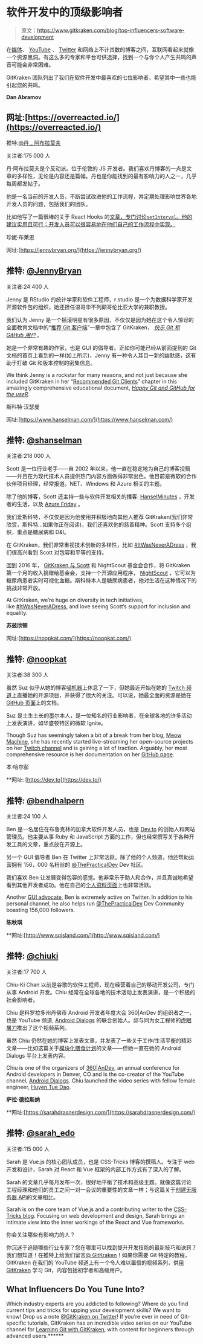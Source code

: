 # 软件开发中的顶级影响者

> 原文：<https://www.gitkraken.com/blog/top-influencers-software-development>

在[媒体](https://medium.com/@GitKraken)、 [YouTube](https://www.youtube.com/channel/UCp06FAzrFalo3txskS1gCfA) 、 [Twitter](https://twitter.com/GitKraken) 和网络上不计其数的博客之间，互联网看起来就像一个资源黑洞。有这么多的专家和平台可供选择，找到一个与你个人产生共鸣的声音可能会非常困难。

GitKraken 团队列出了我们在软件开发中最喜欢的七位影响者，希望其中一些也能引起您的共鸣。

**Dan Abramov**

## 网址:[https://overreacted.io/](https://overreacted.io/)

推特:[@丹 _ 阿布拉莫夫](https://twitter.com/dan_abramov)

关注者:175 000 人

丹·阿布拉莫夫是个反动派。位于伦敦的 JS 开发者。我们喜欢丹博客的一点是文章的多样性，无论是内容还是篇幅。丹也是你能找到的最有影响力的人之一，几乎每周都发帖子。

他是一名当前的开发人员，不断尝试改进他的工作流程，并定期处理影响世界各地开发人员的问题，包括我们的团队。

比如他写了一篇很棒的关于 React Hooks 的[文章，专门讨论`setInterval`。他的建议实用且可行；开发人员可以很容易地在他们自己的工作流程中实现。](https://overreacted.io/making-setinterval-declarative-with-react-hooks/)

珍妮·布莱恩

网址:[https://jennybryan.org/](https://jennybryan.org/)

## 推特: [@JennyBryan](https://twitter.com/jennybryan)

关注者:24 400 人

Jenny 是 RStudio 的统计学家和软件工程师，r studio 是一个为数据科学家开发开源软件包的组织，她还担任温哥华不列颠哥伦比亚大学的兼职教授。

我们认为 Jenny 是一个摇滚明星有很多原因，不仅仅是因为她在这个令人惊讶的全面教育文档中的“[推荐 Git 客户端](https://happygitwithr.com/git-client.html#recommended-git-clients)”一章中包含了 GitKraken， *[快乐 Git 和 GitHub 用户](https://happygitwithr.com/)* 。

她是一个非常有趣的作家，也是 GUI 的倡导者。正如你可能已经从前面提到的 Git 文档的首页上看到的一样(如上所示)，Jenny 有一种令人耳目一新的幽默感，这有助于打破 Git 和版本控制的密集信息。

We think Jenny is a rockstar for many reasons, and not just because she included GitKraken in her “[Recommended Git Clients](https://happygitwithr.com/git-client.html#recommended-git-clients)” chapter in this amazingly comprehensive educational document, *[Happy Git and GitHub for the useR](https://happygitwithr.com/)*.

斯科特·汉瑟曼

网址:[https://www.hanselman.com/](https://www.hanselman.com/)

## 推特: [@shanselman](https://twitter.com/shanselman)

关注者:218 000 人

Scott 是一位行业老手——自 2002 年以来，他一直在稳定地为自己的博客投稿——并且在为现代技术人员提供热门内容方面做得非常出色。他目前是微软的合作伙伴项目经理，经常报道。NET、Windows 和 Azure 相关的主题。

除了他的博客，Scott 还主持一些与软件开发相关的播客: [HanselMinutes](https://www.hanselminutes.com/) ，开发者的生活，以及 [Azure Friday](https://azure.microsoft.com/en-us/resources/videos/azure-friday/) 。

我们爱斯科特，不仅仅是因为他使用并积极地向其他人推荐 GitKraken(我们非常欣赏，斯科特…如果你正在阅读)，我们还喜欢他的慈善精神。Scott 支持多个组织，重点是糖尿病和 D&I。

在 GitKraken，我们非常重视技术创新的多样性，比如 [#ItWasNeverADress](https://itwasneveradress.com/) ，我们很高兴看到 Scott 对包容和平等的支持。

回到 2016 年， [GitKraken 与 Scott](https://www.hanselman.com/blog/GitKrakenProGitClientTeamingUpWithNightScoutToSupportOpenSourceDiabetesSoftware.aspx) 和 NightScout 基金会合作，将 GitKraken 第一个月的收入捐赠给基金会，支持一个开源应用程序， [NightScout](http://www.nightscout.info/) ，它可以为糖尿病患者实时可视化血糖。斯科特本人是糖尿病患者，他对生活在这种情况下的挑战非常开放。

At GitKraken, we’re huge on diversity in tech initiatives, like [#ItWasNeverADress](https://itwasneveradress.com/), and love seeing Scott’s support for inclusion and equality.

**苏兹欣顿**

网址:[https://noopkat.com/](https://noopkat.com/)

## 推特: [@noopkat](https://twitter.com/noopkat)

关注者:38 300 人

虽然 Suz 似乎从她的博客[喵机器](http://meow.noopkat.com/)上休息了一下，但她最近开始在她的 [Twitch 频道](https://www.twitch.tv/noopkat)上直播她的开源项目，并获得了很大的关注。可以说，她最全面的资源是她在 [GitHub 页面](https://github.com/noopkat)上的文档。

Suz 是土生土长的墨尔本人，是一位知名的行业影响者，在全球各地的许多活动上发表演讲，如华盛顿特区的微软 Ignite。

Though Suz has seemingly taken a bit of a break from her blog, [Meow Machine](http://meow.noopkat.com/), she has recently started live-streaming her open-source projects on her [Twitch channel](https://www.twitch.tv/noopkat) and is gaining a lot of traction. Arguably, her most comprehensive resource is her documentation on her [GitHub page](https://github.com/noopkat).

本·哈尔彭

 **网址: [https://dev.to](https://dev.to/)

## 推特: [@bendhalpern](https://twitter.com/bendhalpern)

关注者:24 100 人

Ben 是一名居住在布鲁克林的加拿大软件开发人员，也是 [Dev.to](https://dev.to/) 的创始人和网站管理员。他主要从事 Ruby 和 JavaScript 方面的工作，但也经常撰写关于各种开发工具的文章，重点放在开源上。

另一个 GUI 倡导者 Ben 在 Twitter 上非常活跃。除了他的个人频道，他还帮助运营拥有 156，000 名粉丝的 [@ThePracticalDev](https://twitter.com/ThePracticalDev) Dev 社区。

我们喜欢 Ben 让发展变得包容的感觉。他非常乐于助人和合作，并且真诚地希望看到其他开发者成功。他在自己的[个人资料页面](https://dev.to/ben)上也非常活跃。

Another [GUI advocate](https://dev.to/ben/on-gui-shaming-and-a-mountain-of-hot-takes-3oh0), Ben is extremely active on Twitter. In addition to his personal channel, he also helps run [@ThePracticalDev](https://twitter.com/ThePracticalDev) Dev Community boasting 156,000 followers.

**陈秋琪**

 **网址:[http://www.sqisland.com/](http://www.sqisland.com/)

## 推特: [@chiuki](https://twitter.com/chiuki)

关注者:17 700 人

Chiu-Ki Chan 以前是谷歌的软件工程师，现在经营着自己的移动开发公司，专门从事 Android 开发。Chiu 经常在全球各地的技术活动上发表演讲，是一个积极的社会影响者。

Chiu 是科罗拉多州丹佛市 Android 开发者年度大会 360|AnDev 的组织者之一，也是 YouTube 频道, [Android Dialogs](https://www.youtube.com/channel/UCMEmNnHT69aZuaOrE-dF6ug) 的联合创始人。邱与同为女工程师的[虎眼屠刀](https://twitter.com/queencodemonkey)推出了这个视频系列。

虽然 Chiu 仍然在她的博客上发表文章，并发表了一些关于工作/生活平衡的精彩文章——比如这篇关于[模块化膳食计划](http://blog.sqisland.com/2018/05/modular-meal-planning.html)的文章——但她一直在她的 Android Dialogs 平台上发表内容。

Chiu is one of the organizers of [360|AnDev](https://360andev.com/), an annual conference for Android developers in Denver, CO and is the co-creator of the YouTube channel, [Android Dialogs](https://www.youtube.com/channel/UCMEmNnHT69aZuaOrE-dF6ug). Chiu launched the video series with fellow female engineer, [Huyen Tue Dao](https://twitter.com/queencodemonkey).

**萨拉·德拉斯纳**

 **网址:[https://sarahdrasnerdesign.com/](https://sarahdrasnerdesign.com/)

## 推特: [@sarah_edo](https://twitter.com/sarah_edo)

关注者:115 000 人

Sarah 是 Vue.js 的核心团队成员，也是 CSS-Tricks 博客的撰稿人。专注于 web 开发和设计，Sarah 对 React 和 Vue 框架的内部工作方式有了深入的了解。

Sarah 的文章几乎每月发布一次，很好地平衡了技术和高级主题。就像这篇讨论工程经理和他们的员工之间一对一会议的重要性的文章一样；与这篇关于[创建无服务器 API](https://css-tricks.com/create-your-own-serverless-api/)的文章相比。

Sarah is on the core team of Vue.js and a contributing writer to the [CSS-Tricks blog](https://css-tricks.com/). Focusing on web development and design, Sarah brings an intimate view into the inner workings of the React and Vue frameworks.

你会关注哪些有影响力的人？

你沉迷于追随哪些行业专家？您在哪里可以找到提升开发技能的最新技巧和诀窍？我们想知道！在推特上给我们留言[@ GitKraken](https://twitter.com/GitKraken)！如果你需要 Git 特定的教程，GitKraken 在我们的 YouTube 频道上有一个令人难以置信的视频系列，供[用 GitKraken](https://www.youtube.com/playlist?list=PLe6EXFvnTV7-_41SpakZoTIYCgX4aMTdU) 学习 Git，内容包括初学者和高级用户。

## **What Influencers Do You Tune Into?**

Which industry experts are you addicted to following? Where do you find current tips and tricks for upping your development skills? We want to know! Drop us a note [@GitKraken on Twitter](https://twitter.com/GitKraken)! If you’re ever in need of Git-specific tutorials, GitKraken has an incredible video series on our YouTube channel for [Learning Git with GitKraken](https://www.youtube.com/playlist?list=PLe6EXFvnTV7-_41SpakZoTIYCgX4aMTdU), with content for beginners through advanced users.******